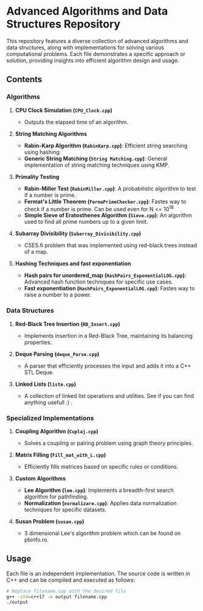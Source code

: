 # Advanced Algorithms and Data Structures Repository

This repository features a diverse collection of advanced algorithms and data structures, along with implementations for solving various computational problems. Each file demonstrates a specific approach or solution, providing insights into efficient algorithm design and usage.

## Contents

### Algorithms

1. **CPU Clock Simulation (`CPU_Clock.cpp`)**
   - Outputs the elapsed time of an algorithm.

2. **String Matching Algorithms**
   - **Rabin-Karp Algorithm (`RabinKarp.cpp`)**: Efficient string searching using hashing.
   - **Generic String Matching (`String Matching.cpp`)**: General implementation of string matching techniques using KMP.

3. **Primality Testing**
   - **Rabin-Miller Test (`RabinMiller.cpp`)**: A probabilistic algorithm to test if a number is prime.
   - **Fermat's Little Theorem (`FermaPrimeChecker.cpp`)**: Fastes way to check if a number is prime. Can be used even for N <= 10<sup>18
   - **Simple Sieve of Eratosthenes Algorithm (`Sieve.cpp`)**: An algorithm used to find all prime numbers up to a given limit.

4. **Subarray Divisibility (`Subarray_Divisibility.cpp`)**
   - CSES.fi problem that was implemented using red-black trees instead of a map.

5. **Hashing Techniques and fast exponentiation**
   - **Hash pairs for unordered_map (`HashPairs_ExponentialLOG.cpp`)**: Advanced hash function techniques for specific use cases.
   - **Fast exponentiation (`HashPairs_ExponentialLOG.cpp`)**: Fastes way to raise a number to a power.

### Data Structures

1. **Red-Black Tree Insertion (`RB_Insert.cpp`)**
   - Implements insertion in a Red-Black Tree, maintaining its balancing properties.

2. **Deque Parsing (`deque_Parse.cpp`)**
   - A parser that efficiently processes the input and adds it into a C++ STL Deque.

3. **Linked Lists (`liste.cpp`)**
   - A collection of linked list operations and utilities. See if you can find anything usefull :) .

### Specialized Implementations

1. **Coupling Algorithm (`Cuplaj.cpp`)**
   - Solves a coupling or pairing problem using graph theory principles.

2. **Matrix Filling (`Fill_mat_with_L.cpp`)**
   - Efficiently fills matrices based on specific rules or conditions.

3. **Custom Algorithms**
   - **Lee Algorithm (`lee.cpp`)**: Implements a breadth-first search algorithm for pathfinding.
   - **Normalization (`normalizare.cpp`)**: Applies data normalization techniques for specific datasets.

4. **Susan Problem (`susan.cpp`)**
   - 3 dimensional Lee's algorithm problem which can be found on pbinfo.ro.

## Usage

Each file is an independent implementation. The source code is written in C++ and can be compiled and executed as follows:

```bash
# Replace filename.cpp with the desired file
g++ -std=c++17 -o output filename.cpp
./output
```

